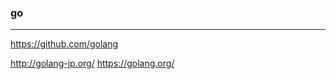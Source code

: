 ### go
---

https://github.com/golang


http://golang-jp.org/
https://golang.org/





































